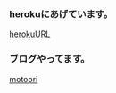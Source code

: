 ### herokuにあげています。
[herokuURL](https://mogataro-nuxt-sample-app.herokuapp.com/)

### ブログやってます。
[motoori](https://mogataro.com/motoori)